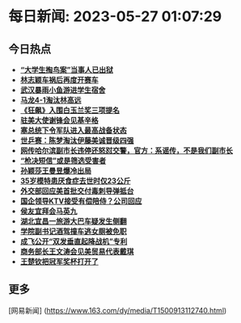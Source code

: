 
# 每日新闻: 2023-05-27 01:07:29
## 今日热点

- **[“大学生掏鸟案”当事人已出狱](https://www.163.com/search?keyword=%E2%80%9C%E5%A4%A7%E5%AD%A6%E7%94%9F%E6%8E%8F%E9%B8%9F%E6%A1%88%E2%80%9D%E5%BD%93%E4%BA%8B%E4%BA%BA%E5%B7%B2%E5%87%BA%E7%8B%B1)**
- **[林志颖车祸后再度开赛车](https://www.163.com/search?keyword=%E6%9E%97%E5%BF%97%E9%A2%96%E8%BD%A6%E7%A5%B8%E5%90%8E%E5%86%8D%E5%BA%A6%E5%BC%80%E8%B5%9B%E8%BD%A6)**
- **[武汉暴雨小鱼游进学生宿舍](https://www.163.com/search?keyword=%E6%AD%A6%E6%B1%89%E6%9A%B4%E9%9B%A8%E5%B0%8F%E9%B1%BC%E6%B8%B8%E8%BF%9B%E5%AD%A6%E7%94%9F%E5%AE%BF%E8%88%8D)**
- **[马龙4-1淘汰林高远](https://www.163.com/search?keyword=%E9%A9%AC%E9%BE%994-1%E6%B7%98%E6%B1%B0%E6%9E%97%E9%AB%98%E8%BF%9C)**
- **[《狂飙》入围白玉兰奖三项提名](https://www.163.com/search?keyword=%E3%80%8A%E7%8B%82%E9%A3%99%E3%80%8B%E5%85%A5%E5%9B%B4%E7%99%BD%E7%8E%89%E5%85%B0%E5%A5%96%E4%B8%89%E9%A1%B9%E6%8F%90%E5%90%8D)**
- **[驻美大使谢锋会见基辛格](https://www.163.com/search?keyword=%E9%A9%BB%E7%BE%8E%E5%A4%A7%E4%BD%BF%E8%B0%A2%E9%94%8B%E4%BC%9A%E8%A7%81%E5%9F%BA%E8%BE%9B%E6%A0%BC)**
- **[塞总统下令军队进入最高战备状态](https://www.163.com/search?keyword=%E5%A1%9E%E6%80%BB%E7%BB%9F%E4%B8%8B%E4%BB%A4%E5%86%9B%E9%98%9F%E8%BF%9B%E5%85%A5%E6%9C%80%E9%AB%98%E6%88%98%E5%A4%87%E7%8A%B6%E6%80%81)**
- **[世乒赛：陈梦淘汰伊藤美诚晋级四强](https://www.163.com/search?keyword=%E4%B8%96%E4%B9%92%E8%B5%9B%EF%BC%9A%E9%99%88%E6%A2%A6%E6%B7%98%E6%B1%B0%E4%BC%8A%E8%97%A4%E7%BE%8E%E8%AF%9A%E6%99%8B%E7%BA%A7%E5%9B%9B%E5%BC%BA)**
- **[网传哈尔滨副市长违停还怒怼交警，官方：系谣传，不是我们副市长](https://www.163.com/search?keyword=%E7%BD%91%E4%BC%A0%E5%93%88%E5%B0%94%E6%BB%A8%E5%89%AF%E5%B8%82%E9%95%BF%E8%BF%9D%E5%81%9C%E8%BF%98%E6%80%92%E6%80%BC%E4%BA%A4%E8%AD%A6%EF%BC%8C%E5%AE%98%E6%96%B9%EF%BC%9A%E7%B3%BB%E8%B0%A3%E4%BC%A0%EF%BC%8C%E4%B8%8D%E6%98%AF%E6%88%91%E4%BB%AC%E5%89%AF%E5%B8%82%E9%95%BF)**
- **[“枪决短信”或是筛选受害者](https://www.163.com/search?keyword=%E2%80%9C%E6%9E%AA%E5%86%B3%E7%9F%AD%E4%BF%A1%E2%80%9D%E6%88%96%E6%98%AF%E7%AD%9B%E9%80%89%E5%8F%97%E5%AE%B3%E8%80%85)**
- **[孙颖莎王曼昱爆冷出局](https://www.163.com/search?keyword=%E5%AD%99%E9%A2%96%E8%8E%8E%E7%8E%8B%E6%9B%BC%E6%98%B1%E7%88%86%E5%86%B7%E5%87%BA%E5%B1%80)**
- **[35岁模特患厌食症去世时仅23公斤](https://www.163.com/search?keyword=35%E5%B2%81%E6%A8%A1%E7%89%B9%E6%82%A3%E5%8E%8C%E9%A3%9F%E7%97%87%E5%8E%BB%E4%B8%96%E6%97%B6%E4%BB%8523%E5%85%AC%E6%96%A4)**
- **[外交部回应美首批交付毒刺导弹抵台](https://www.163.com/search?keyword=%E5%A4%96%E4%BA%A4%E9%83%A8%E5%9B%9E%E5%BA%94%E7%BE%8E%E9%A6%96%E6%89%B9%E4%BA%A4%E4%BB%98%E6%AF%92%E5%88%BA%E5%AF%BC%E5%BC%B9%E6%8A%B5%E5%8F%B0)**
- **[国企领导KTV接受有偿陪侍？公司回应](https://www.163.com/search?keyword=%E5%9B%BD%E4%BC%81%E9%A2%86%E5%AF%BCKTV%E6%8E%A5%E5%8F%97%E6%9C%89%E5%81%BF%E9%99%AA%E4%BE%8D%EF%BC%9F%E5%85%AC%E5%8F%B8%E5%9B%9E%E5%BA%94)**
- **[侯友宜拜会马英九](https://www.163.com/search?keyword=%E4%BE%AF%E5%8F%8B%E5%AE%9C%E6%8B%9C%E4%BC%9A%E9%A9%AC%E8%8B%B1%E4%B9%9D)**
- **[湖北宜昌一旅游大巴车疑发生侧翻](https://www.163.com/search?keyword=%E6%B9%96%E5%8C%97%E5%AE%9C%E6%98%8C%E4%B8%80%E6%97%85%E6%B8%B8%E5%A4%A7%E5%B7%B4%E8%BD%A6%E7%96%91%E5%8F%91%E7%94%9F%E4%BE%A7%E7%BF%BB)**
- **[学院副书记酒驾撞车逃女厕被免职](https://www.163.com/search?keyword=%E5%AD%A6%E9%99%A2%E5%89%AF%E4%B9%A6%E8%AE%B0%E9%85%92%E9%A9%BE%E6%92%9E%E8%BD%A6%E9%80%83%E5%A5%B3%E5%8E%95%E8%A2%AB%E5%85%8D%E8%81%8C)**
- **[成飞公开“双发垂直起降战机”专利](https://www.163.com/search?keyword=%E6%88%90%E9%A3%9E%E5%85%AC%E5%BC%80%E2%80%9C%E5%8F%8C%E5%8F%91%E5%9E%82%E7%9B%B4%E8%B5%B7%E9%99%8D%E6%88%98%E6%9C%BA%E2%80%9D%E4%B8%93%E5%88%A9)**
- **[商务部长王文涛会见美贸易代表戴琪](https://www.163.com/search?keyword=%E5%95%86%E5%8A%A1%E9%83%A8%E9%95%BF%E7%8E%8B%E6%96%87%E6%B6%9B%E4%BC%9A%E8%A7%81%E7%BE%8E%E8%B4%B8%E6%98%93%E4%BB%A3%E8%A1%A8%E6%88%B4%E7%90%AA)**
- **[王楚钦把冠军奖杯打开了](https://www.163.com/search?keyword=%E7%8E%8B%E6%A5%9A%E9%92%A6%E6%8A%8A%E5%86%A0%E5%86%9B%E5%A5%96%E6%9D%AF%E6%89%93%E5%BC%80%E4%BA%86)**

## 更多
[网易新闻] (https://www.163.com/dy/media/T1500913112740.html)
